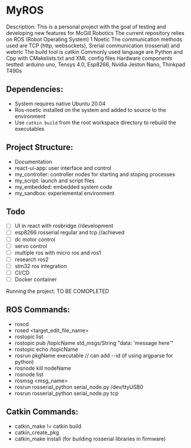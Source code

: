 # MyROS

Description:
This is a personal project with the goal of testing and developing new features for McGill Robotics
The current repository relies on ROS (Robot Operating System) 1 Noetic
The communication methods used are TCP (http, websockets), Srerial communication (rosserial) and webrtc
The build tool is catkin
Commonly used language are Python and Cpp with CMakelists.txt and XML config files
Hardware components testted: arduino uno, Tensys 4.0, Esp8266, Nvidia Jeston Nano, Thinkpad T490s

## Dependencies:
- System requires native Ubuntu 20.04
- Ros-noetic installed on the system and added to source to the environment
- Use `catkin build` from the root workspace directory to rebuild the executables

## Project Structure:
- Documentation
- react-ui-app: user interface and control
- my_controller: controller nodes for starting and stoping processes
- my_script: launch and script files
- my_embedded: embedded system code
- my_sandbox: experiemental environment

## Todo
- [ ]  UI in react with rosbridge //development
- [ ] esp8266 rosserial regular and tcp //achieved
- [ ] dc motor control
- [ ] servo control
- [ ] multiple ros with micro ros and ros1
- [ ] research ros2
- [ ] stm32 ros integration
- [ ] CI/CD 
- [ ] Docker container

Running the project:
TO BE COMOPLETED

## ROS Commands:
- roscd <package name>
- rosed <target_edit_file_name>
- rostopic list
- rostopic pub /topicName std_msgs/String "data: 'message here'"
- rostopic echo /topicName
- rosrun pkgName executable // can add --id (if using argparse for python)
- rosnode kill nodeName
- rosnode list
- rosmsg <msg_name>
- rosrun rosserial_python serial_node.py /dev/ttyUSB0
- rosrun rosserial_python serial_node.py tcp

## Catkin Commands:
- catkin_make != catkin build
- catkin_create_pkg 
- catkin_make install (for building rosserial libraries in firmware)
